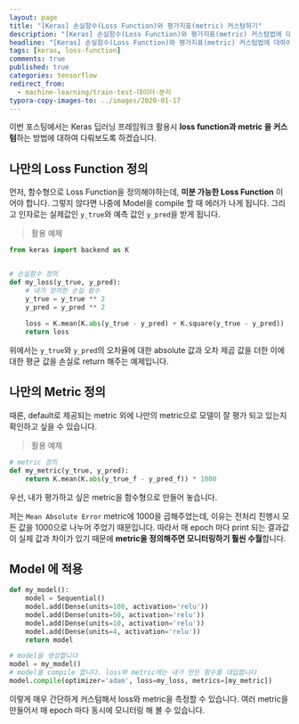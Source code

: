 ```yaml
---
layout: page
title: "[Keras] 손실함수(Loss Function)와 평가지표(metric) 커스텀하기"
description: "[Keras] 손실함수(Loss Function)와 평가지표(metric) 커스텀법에 대하여 알아보겠습니다."
headline: "[Keras] 손실함수(Loss Function)와 평가지표(metric) 커스텀법에 대하여 알아보겠습니다."
tags: [keras, loss-function]
comments: true
published: true
categories: tensorflow
redirect_from:
  - machine-learning/train-test-데이터-분리
typora-copy-images-to: ../images/2020-01-17
---
```



이번 포스팅에서는 Keras 딥러닝 프레임워크 활용시 **loss function과 metric 을 커스텀**하는 방법에 대하여 다뤄보도록 하겠습니다.



## 나만의 Loss Function 정의

먼저, 함수형으로 Loss Function을 정의해야하는데, **미분 가능한 Loss Function** 이어야 합니다. 그렇지 않다면 나중에 Model을 compile 할 때 에러가 나게 됩니다. 그리고 인자로는 실제값인 `y_true`와 예측 값인 `y_pred`을 받게 됩니다.



> 활용 예제

```python
from keras import backend as K


# 손실함수 정의
def my_loss(y_true, y_pred):
    # 내가 정의한 손실 함수
    y_true = y_true ** 2
    y_pred = y_pred ** 2
 
 	loss = K.mean(K.abs(y_true - y_pred) + K.square(y_true - y_pred))
    return loss
```



위에서는 `y_true`와 `y_pred`의 오차율에 대한 absolute 값과 오차 제곱 값을 더한 이에 대한 평균 값을 손실로 return 해주는 예제입니다.



## 나만의 Metric 정의

때론, default로 제공되는 metric 외에 나만의 metric으로 모델이 잘 평가 되고 있는지 확인하고 싶을 수 있습니다. 

> 활용 예제

```python
# metric 정의
def my_metric(y_true, y_pred):  
    return K.mean(K.abs(y_true_f - y_pred_f)) * 1000
```

우선, 내가 평가하고 싶은 metric을 함수형으로 만들어 놓습니다.

저는 `Mean Absolute Error` metric에 1000을 곱해주었는데, 이유는 전처리 진행시 모든 값을 1000으로 나누어 주었기 때문입니다. 따라서 매 epoch 마다 print 되는 결과값이 실제 값과 차이가 있기 때문에 **metric을 정의해주면 모니터링하기 훨씬 수월**합니다.



## Model 에 적용

```python
def my_model():
    model = Sequential()
    model.add(Dense(units=100, activation='relu'))
    model.add(Dense(units=50, activation='relu'))
    model.add(Dense(units=10, activation='relu'))
    model.add(Dense(units=4, activation='relu'))
    return model

# model을 생성합니다
model = my_model()
# model을 compile 합니다. loss와 metric에는 내가 만든 함수를 대입합니다
model.compile(optimizer='adam', loss=my_loss, metrics=[my_metric])
```



이렇게 매우 간단하게 커스텀해서 loss와 metric을 측정할 수 있습니다. 여러 metric을 만들어서 매 epoch 마다 동시에 모니터링 해 볼 수 있습니다.











